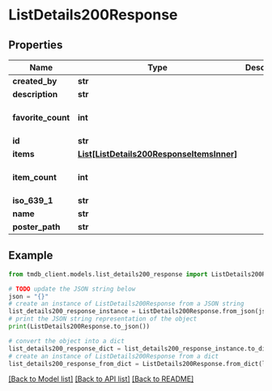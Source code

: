 # ListDetails200Response


## Properties

Name | Type | Description | Notes
------------ | ------------- | ------------- | -------------
**created_by** | **str** |  | [optional] 
**description** | **str** |  | [optional] 
**favorite_count** | **int** |  | [optional] [default to 0]
**id** | **str** |  | [optional] 
**items** | [**List[ListDetails200ResponseItemsInner]**](ListDetails200ResponseItemsInner.md) |  | [optional] 
**item_count** | **int** |  | [optional] [default to 0]
**iso_639_1** | **str** |  | [optional] 
**name** | **str** |  | [optional] 
**poster_path** | **str** |  | [optional] 

## Example

```python
from tmdb_client.models.list_details200_response import ListDetails200Response

# TODO update the JSON string below
json = "{}"
# create an instance of ListDetails200Response from a JSON string
list_details200_response_instance = ListDetails200Response.from_json(json)
# print the JSON string representation of the object
print(ListDetails200Response.to_json())

# convert the object into a dict
list_details200_response_dict = list_details200_response_instance.to_dict()
# create an instance of ListDetails200Response from a dict
list_details200_response_from_dict = ListDetails200Response.from_dict(list_details200_response_dict)
```
[[Back to Model list]](../README.md#documentation-for-models) [[Back to API list]](../README.md#documentation-for-api-endpoints) [[Back to README]](../README.md)


